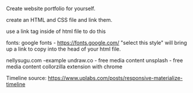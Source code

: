 Create website portfolio for yourself.

create an HTML and CSS file and link them.

use a link tag inside of html file to do this
<link re=" " href="./"filename".css">

fonts:
google fonts - https://fonts.google.com/
"select this style" will bring up a link to copy into the head of your html file.

nellysugu.com -example
undraw.co - free media content
unsplash - free media content
collorzilla extension with chrome

Timeline source: https://www.uplabs.com/posts/responsive-materialize-timeline